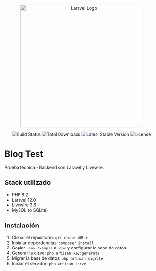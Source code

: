 <p align="center"><a href="https://laravel.com" target="_blank"><img src="https://raw.githubusercontent.com/laravel/art/master/logo-lockup/5%20SVG/2%20CMYK/1%20Full%20Color/laravel-logolockup-cmyk-red.svg" width="400" alt="Laravel Logo"></a></p>

<p align="center">
<a href="https://github.com/laravel/framework/actions"><img src="https://github.com/laravel/framework/workflows/tests/badge.svg" alt="Build Status"></a>
<a href="https://packagist.org/packages/laravel/framework"><img src="https://img.shields.io/packagist/dt/laravel/framework" alt="Total Downloads"></a>
<a href="https://packagist.org/packages/laravel/framework"><img src="https://img.shields.io/packagist/v/laravel/framework" alt="Latest Stable Version"></a>
<a href="https://packagist.org/packages/laravel/framework"><img src="https://img.shields.io/packagist/l/laravel/framework" alt="License"></a>
</p>

# Blog Test
Prueba técnica - Backend con Laravel y Livewire.

## Stack utilizado
- PHP 8.2
- Laravel 12.0
- Livewire 3.6
- MySQL (o SQLite)

## Instalación
1. Clonar el repositorio: `git clone <URL>`
2. Instalar dependencias: `composer install`
3. Copiar `.env.example` a `.env` y configurar la base de datos.
4. Generar la clave: `php artisan key:generate`
5. Migrar la base de datos: `php artisan migrate`
6. Iniciar el servidor: `php artisan serve`
